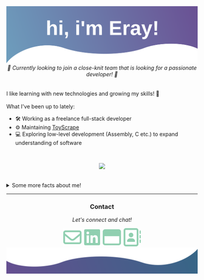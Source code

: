 <img src="./assets/top.svg" />
 
<br />
<div align="center">
<em>📌 Currently looking to join a close-knit team that is looking for a passionate developer! 📌</em>
</div>
<br />

<br />
I like learning with new technologies and growing my skills! 🌟
<br />

<br />
What I've been up to lately:

- 🛠️ Working as a freelance full-stack developer
- ⚙️ Maintaining [ToyScrape](https://github.com/erayalkis/toyhouse_api)
- 💻 Exploring low-level development (Assembly, C etc.) to expand understanding of software 
  <br />

<br />
<div align="center">
  
  ![](https://komarev.com/ghpvc/?username=erayalkis&color=blue&label=Visitors&style=for-the-badge)
  
</div>
<br />

<details>
  <summary>Some more facts about me!</summary>
  <ul>
    <li>🪛⚙️ I like messing around with electronics in my spare time!</li>
    <li>👨🏼‍🍳🍳 I love cooking! I make a mean chicken alfredo 🍝</li>
    <li>🎻🎵 I also love playing the violin!</li>
  </ul>
  <br />
  
[![Eray's GitHub streak](https://github-readme-streak-stats.herokuapp.com?user=erayalkis&date_format=M%20j%5B%2C%20Y%5D&ring=047FEE&background=193549&fire=C577C2&currStreakNum=75EEB2&sideLabels=C577C2&dates=75EEB2&currStreakLabel=C577C2&stroke=047FEE&sideNums=75EEB2)](https://git.io/streak-stats)

[![Eray's GitHub stats](https://github-readme-stats.vercel.app/api?username=erayalkis&count_private=true&show_icons=true&theme=cobalt)
](https://github.com/anuraghazra/github-readme-stats)

[![Eray's top langs](https://github-readme-stats.vercel.app/api/top-langs/?username=erayalkis&layout=compact&theme=cobalt)](https://github.com/anuraghazra/github-readme-stats)

</details>

<hr />

<div align="center">
  <h3>Contact</h3>
  <p><em>Let's connect and chat!</em></p>
  <a href="mailto:erayalkis@hotmail.com"><img src="./assets/mail.svg" title="Email" /></a>
  <a href="https://www.linkedin.com/in/eray-alkis-83ab9519b/" target="_blank" title="LinkedIn"><img src="./assets/linkedin(1).svg" /></a>
  <a href="https://erayalkis.com" target="_blank" title="Website"><img src="./assets/window.svg" /></a>
  <a href="https://erayalkis.com/docs/resume.pdf" target="_blank" title="Resume"><img src="./assets/resume.svg"/></a>
</div>

<img src="./assets/bottom.svg" />
